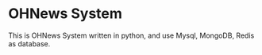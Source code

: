 # OHNews System
This is OHNews System written in python, and use Mysql, MongoDB, Redis as database.
